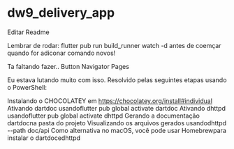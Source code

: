 # dw9_delivery_app

Editar Readme

Lembrar de rodar:
flutter pub run build_runner watch -d
antes de coemçar quando for adiconar comando novos!

Ta faltando fazer..
Button Navigator Pages

Eu estava lutando muito com isso. Resolvido pelas seguintes etapas usando o PowerShell:

Instalando o CHOCOLATEY em https://chocolatey.org/install#individual
Ativando dartdoc usandoflutter pub global activate dartdoc
Ativando dhttpd usandoflutter pub global activate dhttpd
Gerando a documentação dartdocna pasta do projeto
Visualizando os arquivos gerados usandodhttpd --path doc/api
Como alternativa no macOS, você pode usar Homebrewpara instalar o dartdocedhttpd